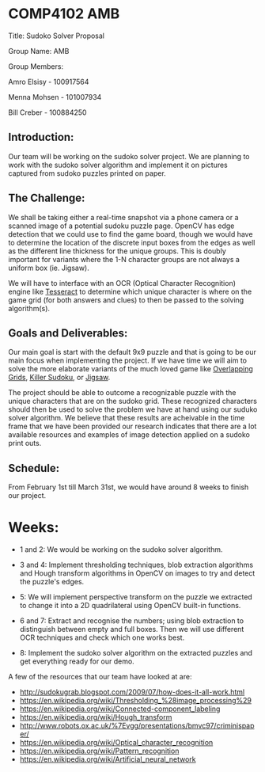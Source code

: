 # COMP4102 AMB
Title: Sudoko Solver Proposal

Group Name: AMB

Group Members: 

Amro Elsisy - 100917564

Menna Mohsen - 101007934

Bill Creber - 100884250

## Introduction:
Our team will be working on the sudoko solver project. We are planning to work with the sudoko solver algorithm and implement it on pictures captured from sudoko puzzles printed on paper. 

## The Challenge:
We shall be taking either a real-time snapshot via a phone camera or a scanned image of a potential sudoku puzzle page.
OpenCV has edge detection that we could use to find the game board, though we would have to determine the location of the discrete input boxes from the edges as well as the different line thickness for the unique groups. This is doubly important for variants where the 1-N character groups are not always a uniform box (ie. Jigsaw).

 We will have to interface with an OCR (Optical Character Recognition) engine like [Tesseract](https://opensource.google/projects/tesseract) to determine which unique character is where on the game grid (for both answers and clues) to then be passed to the solving algorithm(s).


## Goals and Deliverables: 
Our main goal is start with the default 9x9 puzzle and that is going to be our main focus when implementing the project. If we have time we will aim to solve the more elaborate variants of the much loved game like [Overlapping Grids](https://en.wikipedia.org/wiki/Glossary_of_Sudoku#Sudoku_variants), [Killer Sudoku](https://en.wikipedia.org/wiki/Killer_sudoku), or [Jigsaw](https://en.wikipedia.org/wiki/Nonomino).

The project should be able to outcome a recognizable puzzle with the unique characters that are on the sudoko grid. These recognized characters should then be used to solve the problem we have at hand using our suduko solver algorithm. We believe that these results are acheivable in the time frame that we have been provided our research indicates that there are a lot available resources and examples of image detection applied on a sudoko print outs. 


## Schedule:
From February 1st till March 31st, we would have around 8 weeks to finish our project.
 # Weeks:
 * 1 and 2: We would be working on the sudoko solver algorithm.
 
 * 3 and 4: Implement thresholding techniques, blob extraction algorithms and Hough transform algorithms in OpenCV on images to try and detect the puzzle's edges.
 
 * 5: We will implement perspective transform on the puzzle we extracted to change it into a 2D quadrilateral using OpenCV built-in functions.
 
 * 6 and 7: Extract and recognise the numbers; using blob extraction to distinguish between empty and full boxes. Then we will use different OCR techniques and check which one works best.
 
 * 8: Implement the sudoko solver algorithm on the extracted puzzles and get everything ready for our demo.


A few of the resources that our team have looked at are: 
* http://sudokugrab.blogspot.com/2009/07/how-does-it-all-work.html
* https://en.wikipedia.org/wiki/Thresholding_%28image_processing%29
* https://en.wikipedia.org/wiki/Connected-component_labeling
* https://en.wikipedia.org/wiki/Hough_transform
* http://www.robots.ox.ac.uk/%7Evgg/presentations/bmvc97/criminispaper/
* https://en.wikipedia.org/wiki/Optical_character_recognition
* https://en.wikipedia.org/wiki/Pattern_recognition
* https://en.wikipedia.org/wiki/Artificial_neural_network
